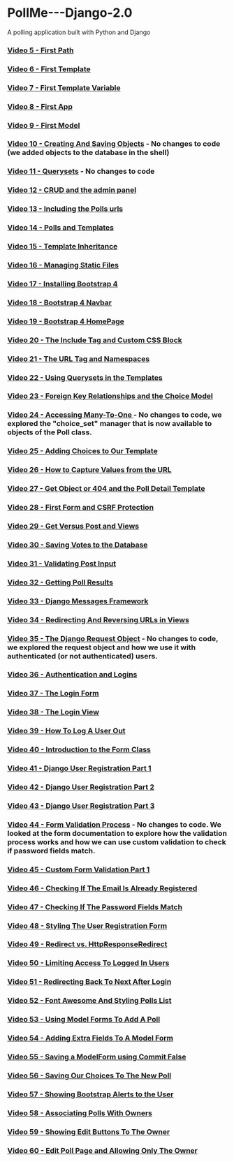 # PollMe---Django-2.0
A polling application built with Python and Django

### [Video 5 - First Path](https://github.com/highfivecode/PollMe---Django-2.0/tree/e1cf579393b6f099f831180b050c1ba0d96a7e99)  
### [Video 6 - First Template](https://github.com/highfivecode/PollMe---Django-2.0/tree/960d9f8f654e00a9ae08f20c11051b6e7bcd7acc)  
### [Video 7 - First Template Variable](https://github.com/highfivecode/PollMe---Django-2.0/tree/75666bb33fc19e8cad57532839cd46dad326d30e) 
### [Video 8 - First App](https://github.com/highfivecode/PollMe---Django-2.0/tree/c33f211f5408ce7af1dc2ba5daa59dc1aa4f5b45) 
### [Video 9 - First Model](https://github.com/highfivecode/PollMe---Django-2.0/tree/aa7b580ca1dc7497c6b6657387fd2cc522dcb01c)  
### [Video 10 - Creating And Saving Objects](https://github.com/highfivecode/PollMe---Django-2.0/tree/8df9757f36b36a3f47a76fa3676309ad48e5858e) - No changes to code (we added objects to the database in the shell)  
### [Video 11 - Querysets](https://github.com/highfivecode/PollMe---Django-2.0/tree/8df9757f36b36a3f47a76fa3676309ad48e5858e) - No changes to code  
### [Video 12 - CRUD and the admin panel](https://github.com/highfivecode/PollMe---Django-2.0/tree/23d7f9836536907b3f8268f33167289da098e511)   
### [Video 13 - Including the Polls urls](https://github.com/highfivecode/PollMe---Django-2.0/tree/b88fa855cda4573d25f7526937eb827ab9b02cb3)   
### [Video 14 - Polls and Templates](https://github.com/highfivecode/PollMe---Django-2.0/tree/5faafe1b940eff93e37a7f91848bdd71112e032c)  
### [Video 15 - Template Inheritance](https://github.com/highfivecode/PollMe---Django-2.0/tree/7cf0e0f9b247a8bc02b23e3124015bdd18a7ceaa)  
### [Video 16 - Managing Static Files](https://github.com/highfivecode/PollMe---Django-2.0/tree/2c18a9791d8eb6c2e8e68e336f24bfef81ce8ec4)  
### [Video 17 - Installing Bootstrap 4](https://github.com/highfivecode/PollMe---Django-2.0/tree/1baea09a2bf47170ac406715eac2310adf9b94d8) 
### [Video 18 - Bootstrap 4 Navbar](https://github.com/highfivecode/PollMe---Django-2.0/tree/05bbed00088acd96969f678d1f5a6747c5633269) 
### [Video 19 - Bootstrap 4 HomePage](https://github.com/highfivecode/PollMe---Django-2.0/tree/4357db3892855646730731217db15eff770e4791) 
### [Video 20 - The Include Tag and Custom CSS Block](https://github.com/highfivecode/PollMe---Django-2.0/tree/cb0065a391b3fb2a769619a9c2800d7a4783c2d6) 
### [Video 21 - The URL Tag and Namespaces](https://github.com/highfivecode/PollMe---Django-2.0/tree/ab6829fc3fdebf6cd93c4a310d52a43b1e089424) 
### [Video 22 - Using Querysets in the Templates](https://github.com/highfivecode/PollMe---Django-2.0/tree/5316fc7ebec45f07dd28404271910851875af314) 
### [Video 23 - Foreign Key Relationships and the Choice Model](https://github.com/highfivecode/PollMe---Django-2.0/tree/5ae96f977c7bcd052d1d40d0dba194bc7b289383) 
### [Video 24 -  Accessing Many-To-One ](https://github.com/highfivecode/PollMe---Django-2.0/tree/5ae96f977c7bcd052d1d40d0dba194bc7b289383)  - No changes to code, we explored the "choice_set" manager that is now available to objects of the Poll class.  
### [Video 25 - Adding Choices to Our Template](https://github.com/highfivecode/PollMe---Django-2.0/tree/adccb8b649611d45398fd1cde67988d7ac42c994) 
### [Video 26 - How to Capture Values from the URL](https://github.com/highfivecode/PollMe---Django-2.0/tree/ae1fb321ea7a8140c9c208d1eefda6a5994eb224) 
### [Video 27 - Get Object or 404 and the Poll Detail Template](https://github.com/highfivecode/PollMe---Django-2.0/tree/a4aed0fba80e1a8528e3e79f2ec0ad8417befb7a) 
### [Video 28 - First Form and CSRF Protection](https://github.com/highfivecode/PollMe---Django-2.0/tree/3f33c2712a38052c1f6592a999ff1838bfb4bfea) 
### [Video 29 - Get Versus Post and Views](https://github.com/highfivecode/PollMe---Django-2.0/tree/aa36c5656747b5cca2bc7f1aa4ad27c5ac957d9f) 
### [Video 30 - Saving Votes to the Database](https://github.com/highfivecode/PollMe---Django-2.0/tree/6b572e1e88c2a178028af7d6e568ac00eac51cf5) 
### [Video 31 - Validating Post Input](https://github.com/highfivecode/PollMe---Django-2.0/tree/9f9a0a719648dfb86581e74537cad7621c399547) 
### [Video 32 - Getting Poll Results](https://github.com/highfivecode/PollMe---Django-2.0/tree/190a8a60e44e798e658e545ba9ea3ecdd37f6379) 
### [Video 33 - Django Messages Framework](https://github.com/highfivecode/PollMe---Django-2.0/tree/253e06a9e6d80c05f52be31e27020ed57b8ca209) 
### [Video 34 - Redirecting And Reversing URLs in Views](https://github.com/highfivecode/PollMe---Django-2.0/tree/79f661c5b8c85e8e8f73ee91c10b6d4c94fe67c8) 
### [Video 35 - The Django Request Object](https://github.com/highfivecode/PollMe---Django-2.0/tree/79f661c5b8c85e8e8f73ee91c10b6d4c94fe67c8)  - No changes to code, we explored the request object and how we use it with authenticated (or not authenticated) users.  
### [Video 36 - Authentication and Logins](https://github.com/highfivecode/PollMe---Django-2.0/tree/8690324a5e70ee1c6a9f9a46bdd83cc5f2579426)  
### [Video 37 - The Login Form](https://github.com/highfivecode/PollMe---Django-2.0/tree/53041b3e67685ad84b6872517d17bcb8891e7265)  
### [Video 38 - The Login View](https://github.com/highfivecode/PollMe---Django-2.0/tree/5f867676dd09a7b56e3513b9bb29903c8b88f858)  
### [Video 39 - How To Log A User Out](https://github.com/highfivecode/PollMe---Django-2.0/tree/ec1462715ab694dc3c23b7f4c48f95e0595ea661)  
### [Video 40 - Introduction to the Form Class](https://github.com/highfivecode/PollMe---Django-2.0/tree/234bb1dcb2d231e27203b95b71c8a5eea9af198a)  
### [Video 41 - Django User Registration Part 1](https://github.com/highfivecode/PollMe---Django-2.0/tree/fff2cb16c0382be2c4dd3306c51e60afb3eeadbe)  
### [Video 42 - Django User Registration Part 2](https://github.com/highfivecode/PollMe---Django-2.0/tree/e0d3c713c118b6f55b02dd09eb57b1c2224d4147)  
### [Video 43 - Django User Registration Part 3](https://github.com/highfivecode/PollMe---Django-2.0/tree/84aaf125df233b2b3048fa442fb3ba29c309c354)  
### [Video 44 - Form Validation Process](https://github.com/highfivecode/PollMe---Django-2.0/tree/84aaf125df233b2b3048fa442fb3ba29c309c354) - No changes to code. We looked at the form documentation to explore how the validation process works and how we can use custom validation to check if password fields match.
### [Video 45 - Custom Form Validation Part 1](https://github.com/highfivecode/PollMe---Django-2.0/tree/c935ded27a2d57f79b2cdae3466f43491c2eb0bc)  
### [Video 46 - Checking If The Email Is Already Registered](https://github.com/highfivecode/PollMe---Django-2.0/tree/7ce8fe51d60fd45940d05a848af4e749f7eb4676)  
### [Video 47 - Checking If The Password Fields Match](https://github.com/highfivecode/PollMe---Django-2.0/tree/4ec82202229248dde28eeac138c6890baa0ae3ad)  
### [Video 48 - Styling The User Registration Form](https://github.com/highfivecode/PollMe---Django-2.0/tree/347245f5b59bbab15aa392f2b50e7947ff7d135b)  
### [Video 49 - Redirect vs. HttpResponseRedirect](https://github.com/highfivecode/PollMe---Django-2.0/tree/f91124ba897be5bb4b84218d8b178d4da1721c22)  
### [Video 50 - Limiting Access To Logged In Users](https://github.com/highfivecode/PollMe---Django-2.0/tree/67b357449a4fa71b27c40950a3015a5e56390f54)  
### [Video 51 - Redirecting Back To Next After Login](https://github.com/highfivecode/PollMe---Django-2.0/tree/a4e3821236da953261821581f71814aa87cc70f8)  
### [Video 52 - Font Awesome And Styling Polls List](https://github.com/highfivecode/PollMe---Django-2.0/tree/e870818a46ee7a9e267ffb77d6db345b9791e05a)  
### [Video 53 - Using Model Forms To Add A Poll](https://github.com/highfivecode/PollMe---Django-2.0/tree/db8223cc31c64a293fd74b21411325e44595f2d6)  
### [Video 54 - Adding Extra Fields To A Model Form](https://github.com/highfivecode/PollMe---Django-2.0/tree/5bdafea078874388dceea922115cd021f8d7dd45)  
### [Video 55 - Saving a ModelForm using Commit False](https://github.com/highfivecode/PollMe---Django-2.0/tree/97f0e9e51fabcb48b5759575ba341668be9db2b4)  
### [Video 56 - Saving Our Choices To The New Poll](https://github.com/highfivecode/PollMe---Django-2.0/tree/c6928521791c16138545fb04c1aa92325164d0d6)  
### [Video 57 - Showing Bootstrap Alerts to the User](https://github.com/highfivecode/PollMe---Django-2.0/tree/e1812cfb164ae70907043863d6134288e73a5d5b)  
### [Video 58 - Associating Polls With Owners](https://github.com/highfivecode/PollMe---Django-2.0/tree/4bcfe1080d1d69d01e920b22068995aa74fc68b9)  
### [Video 59 - Showing Edit Buttons To The Owner](https://github.com/highfivecode/PollMe---Django-2.0/tree/dd99e3dc78a25a6aef5059f20374fcef48bba01c)  
### [Video 60 - Edit Poll Page and Allowing Only The Owner](https://github.com/highfivecode/PollMe---Django-2.0/tree/80beb0edc1fe1269c4d5602849fa6516ccdb9436)  


